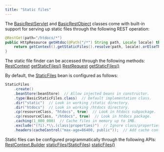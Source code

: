 ```yaml
---
title: "Static files"
---
```


The [BasicRestServlet]({{API_DOCS}}/org/apache/juneau/rest/servlet/BasicRestServlet.html) and [BasicRestObject]({{API_DOCS}}/org/apache/juneau/rest/servlet/BasicRestObject.html) classes come with built-in support for serving up static files through the following REST operation:

```java
@RestGet(path="/htdocs/*")
public HttpResource getHtdoc(@Path("/*") String path, Locale locale) throws NotFound {
    return getContext().getStaticFiles().resolve(path, locale).orElseThrow(NotFound::new);
}
```


The static file finder can be accessed through the following methods:
<tree>
<node-0><java-class>[RestContext]({{API_DOCS}}/org/apache/juneau/rest/RestContext.html)</java-class></node-0>
<node-1><java-method>[getStaticFiles()]({{API_DOCS}}/org/apache/juneau/rest/RestContext.html#getStaticFiles())</java-method></node-1>
<node-0><java-class>[RestRequest]({{API_DOCS}}/org/apache/juneau/rest/RestRequest.html)</java-class></node-0>
<node-1><java-method>[getStaticFiles()]({{API_DOCS}}/org/apache/juneau/rest/RestRequest.html#getStaticFiles())</java-method></node-1>
</tree>

By default, the [StaticFiles]({{API_DOCS}}/org/apache/juneau/rest/staticfile/StaticFiles.html) bean is configured as follows:

```java
StaticFiles
    .create()
    .beanStore(beanStore)  // Allow injected beans in constructor.
    .type(BasicStaticFiles.class)  // Default implementation class.
    .dir("static")  // Look in working /static directory.
    .dir("htdocs")  // Look in working /htdocs directory.
    .cp(resourceClass, "htdocs", true)  // Look in htdocs subpackage.
    .cp(resourceClass, "/htdocs", true)  // Look in htdocs package.
    .caching(1_000_000)  // Cache files in memory up to 1MB.
    .exclude("(?i).*\\.(class|properties)")  // Ignore class/properties files.
    .headers(cacheControl("max-age=86400, public"));  // Add cache control.
```


Static files can be configured programmatically through the following APIs:
<tree>
<node-0><java-class>[RestContext.Builder]({{API_DOCS}}/org/apache/juneau/rest/RestContext/Builder.html)</java-class></node-0>
<node-1><java-method>[staticFiles(StaticFiles)]({{API_DOCS}}/org/apache/juneau/rest/RestContext/Builder.html#staticFiles(StaticFiles))</java-method></node-1>
<node-1><java-method>[staticFiles()]({{API_DOCS}}/org/apache/juneau/rest/RestContext/Builder.html#staticFiles())</java-method></node-1>
</tree>
